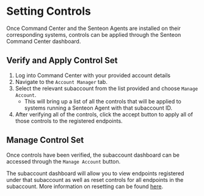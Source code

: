 # Setting Controls

Once Command Center and the Senteon Agents are installed on their corresponding systems, controls can be applied through the Senteon Command Center dashboard. 

## Verify and Apply Control Set
1. Log into Command Center with your provided account details
2.  Navigate to the `Account Manager` tab.
3.  Select the relevant subaccount from the list provided and choose `Manage Account`.
    -  This will bring up a list of all the controls that will be applied to systems running a Senteon Agent with that subaccount ID. 
4.  After verifying all of the controls, click the accept button to apply all of those controls to the registered endpoints. 

## Manage Control Set

Once controls have been verified, the subaccount dashboard can be accessed through the `Manage Account` button. 

The subaccount dashboard will allow you to view endpoints registered under that subaccount as well as reset controls for all endpoints in the subaccount. More information on resetting can be found [here]().
